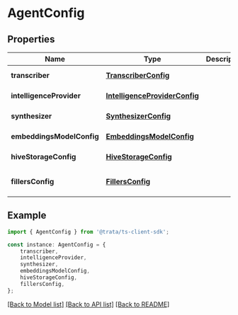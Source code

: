 # AgentConfig


## Properties

Name | Type | Description | Notes
------------ | ------------- | ------------- | -------------
**transcriber** | [**TranscriberConfig**](TranscriberConfig.md) |  | [default to undefined]
**intelligenceProvider** | [**IntelligenceProviderConfig**](IntelligenceProviderConfig.md) |  | [default to undefined]
**synthesizer** | [**SynthesizerConfig**](SynthesizerConfig.md) |  | [default to undefined]
**embeddingsModelConfig** | [**EmbeddingsModelConfig**](EmbeddingsModelConfig.md) |  | [default to undefined]
**hiveStorageConfig** | [**HiveStorageConfig**](HiveStorageConfig.md) |  | [default to undefined]
**fillersConfig** | [**FillersConfig**](FillersConfig.md) |  | [optional] [default to undefined]

## Example

```typescript
import { AgentConfig } from '@trata/ts-client-sdk';

const instance: AgentConfig = {
    transcriber,
    intelligenceProvider,
    synthesizer,
    embeddingsModelConfig,
    hiveStorageConfig,
    fillersConfig,
};
```

[[Back to Model list]](../README.md#documentation-for-models) [[Back to API list]](../README.md#documentation-for-api-endpoints) [[Back to README]](../README.md)
